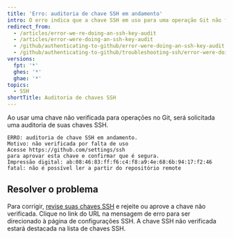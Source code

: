 ```yaml
---
title: 'Erro: auditoria de chave SSH em andamento'
intro: O erro indica que a chave SSH em uso para uma operação Git não foi verificada.
redirect_from:
  - /articles/error-we-re-doing-an-ssh-key-audit
  - /articles/error-were-doing-an-ssh-key-audit
  - /github/authenticating-to-github/error-were-doing-an-ssh-key-audit
  - /github/authenticating-to-github/troubleshooting-ssh/error-were-doing-an-ssh-key-audit
versions:
  fpt: '*'
  ghes: '*'
  ghae: '*'
topics:
  - SSH
shortTitle: Auditoria de chaves SSH
---
```


Ao usar uma chave não verificada para operações no Git, será solicitada uma auditoria de suas chaves SSH.

```shell
ERRO: auditoria de chave SSH em andamento.
Motivo: não verificada por falta de uso
Acesse https://github.com/settings/ssh
para aprovar esta chave e confirmar que é segura.
Impressão digital: ab:08:46:83:ff:f6:c4:f8:a9:4e:68:6b:94:17:f2:46
fatal: não é possível ler a partir do repositório remote
```
## Resolver o problema

Para corrigir, [revise suas chaves SSH](/articles/reviewing-your-ssh-keys) e rejeite ou aprove a chave não verificada. Clique no link do URL na mensagem de erro para ser direcionado à página de configurações SSH. A chave SSH não verificada estará destacada na lista de chaves SSH.
